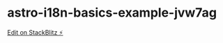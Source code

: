 # astro-i18n-basics-example-jvw7ag

[Edit on StackBlitz ⚡️](https://stackblitz.com/edit/astro-i18n-basics-example-jvw7ag)